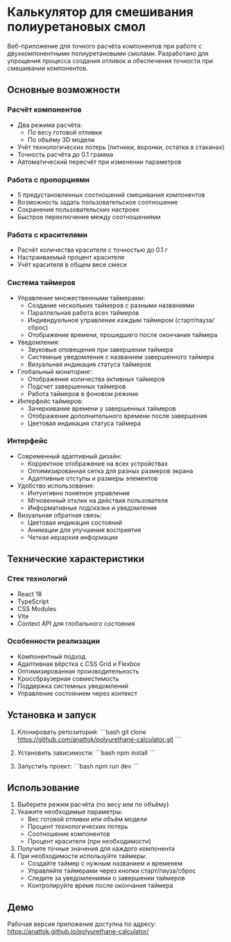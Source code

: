 # Калькулятор для смешивания полиуретановых смол

Веб-приложение для точного расчёта компонентов при работе с двухкомпонентными полиуретановыми смолами. Разработано для упрощения процесса создания отливок и обеспечения точности при смешивании компонентов.

## Основные возможности

### Расчёт компонентов

- Два режима расчёта:
  - По весу готовой отливки
  - По объёму 3D модели
- Учёт технологических потерь (литники, воронки, остатки в стаканах)
- Точность расчёта до 0.1 грамма
- Автоматический пересчёт при изменении параметров

### Работа с пропорциями

- 5 предустановленных соотношений смешивания компонентов
- Возможность задать пользовательское соотношение
- Сохранение пользовательских настроек
- Быстрое переключение между соотношениями

### Работа с красителями

- Расчёт количества красителя с точностью до 0.1 г
- Настраиваемый процент красителя
- Учёт красителя в общем весе смеси

### Система таймеров

- Управление множественными таймерами:
  - Создание нескольких таймеров с разными названиями
  - Параллельная работа всех таймеров
  - Индивидуальное управление каждым таймером (старт/пауза/сброс)
  - Отображение времени, прошедшего после окончания таймера
- Уведомления:
  - Звуковые оповещения при завершении таймера
  - Системные уведомления с названием завершенного таймера
  - Визуальная индикация статуса таймеров
- Глобальный мониторинг:
  - Отображение количества активных таймеров
  - Подсчет завершенных таймеров
  - Работа таймеров в фоновом режиме
- Интерфейс таймеров:
  - Зачеркивание времени у завершенных таймеров
  - Отображение дополнительного времени после завершения
  - Цветовая индикация статуса таймера

### Интерфейс

- Современный адаптивный дизайн:
  - Корректное отображение на всех устройствах
  - Оптимизированная сетка для разных размеров экрана
  - Адаптивные отступы и размеры элементов
- Удобство использования:
  - Интуитивно понятное управление
  - Мгновенный отклик на действия пользователя
  - Информативные подсказки и уведомления
- Визуальная обратная связь:
  - Цветовая индикация состояний
  - Анимации для улучшения восприятия
  - Четкая иерархия информации

## Технические характеристики

### Стек технологий

- React 18
- TypeScript
- CSS Modules
- Vite
- Context API для глобального состояния

### Особенности реализации

- Компонентный подход
- Адаптивная вёрстка с CSS Grid и Flexbox
- Оптимизированная производительность
- Кроссбраузерная совместимость
- Поддержка системных уведомлений
- Управление состоянием через контекст

## Установка и запуск

1. Клонировать репозиторий:
   \`\`\`bash
   git clone https://github.com/anattok/polyurethane-calculator.git
   \`\`\`

2. Установить зависимости:
   \`\`\`bash
   npm install
   \`\`\`

3. Запустить проект:
   \`\`\`bash
   npm run dev
   \`\`\`

## Использование

1. Выберите режим расчёта (по весу или по объёму)
2. Укажите необходимые параметры:
   - Вес готовой отливки или объём модели
   - Процент технологических потерь
   - Соотношение компонентов
   - Процент красителя (при необходимости)
3. Получите точные значения для каждого компонента
4. При необходимости используйте таймеры:
   - Создайте таймер с нужным названием и временем
   - Управляйте таймерами через кнопки старт/пауза/сброс
   - Следите за уведомлениями о завершении таймеров
   - Контролируйте время после окончания таймера

## Демо

Рабочая версия приложения доступна по адресу:
https://anattok.github.io/polyurethane-calculator/
